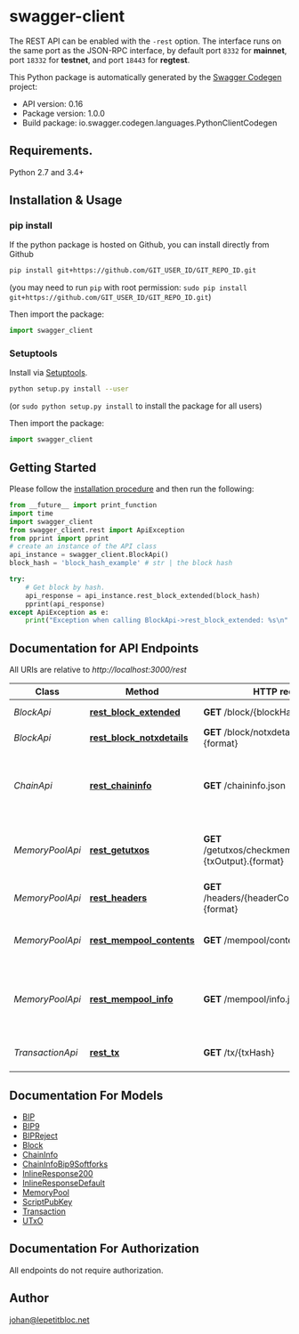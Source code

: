 # swagger-client
The REST API can be enabled with the `-rest` option. The interface runs on the same port as the JSON-RPC interface, by default port `8332` for **mainnet**, port `18332` for **testnet**, and port `18443` for **regtest**.

This Python package is automatically generated by the [Swagger Codegen](https://github.com/swagger-api/swagger-codegen) project:

- API version: 0.16
- Package version: 1.0.0
- Build package: io.swagger.codegen.languages.PythonClientCodegen

## Requirements.

Python 2.7 and 3.4+

## Installation & Usage
### pip install

If the python package is hosted on Github, you can install directly from Github

```sh
pip install git+https://github.com/GIT_USER_ID/GIT_REPO_ID.git
```
(you may need to run `pip` with root permission: `sudo pip install git+https://github.com/GIT_USER_ID/GIT_REPO_ID.git`)

Then import the package:
```python
import swagger_client 
```

### Setuptools

Install via [Setuptools](http://pypi.python.org/pypi/setuptools).

```sh
python setup.py install --user
```
(or `sudo python setup.py install` to install the package for all users)

Then import the package:
```python
import swagger_client
```

## Getting Started

Please follow the [installation procedure](#installation--usage) and then run the following:

```python
from __future__ import print_function
import time
import swagger_client
from swagger_client.rest import ApiException
from pprint import pprint
# create an instance of the API class
api_instance = swagger_client.BlockApi()
block_hash = 'block_hash_example' # str | the block hash

try:
    # Get block by hash.
    api_response = api_instance.rest_block_extended(block_hash)
    pprint(api_response)
except ApiException as e:
    print("Exception when calling BlockApi->rest_block_extended: %s\n" % e)

```

## Documentation for API Endpoints

All URIs are relative to *http://localhost:3000/rest*

Class | Method | HTTP request | Description
------------ | ------------- | ------------- | -------------
*BlockApi* | [**rest_block_extended**](docs/BlockApi.md#rest_block_extended) | **GET** /block/{blockHash} | Get block by hash.
*BlockApi* | [**rest_block_notxdetails**](docs/BlockApi.md#rest_block_notxdetails) | **GET** /block/notxdetails/{blockHash}.{format} | Get block by hash.
*ChainApi* | [**rest_chaininfo**](docs/ChainApi.md#rest_chaininfo) | **GET** /chaininfo.json | Returns various state info regarding block chain processing.
*MemoryPoolApi* | [**rest_getutxos**](docs/MemoryPoolApi.md#rest_getutxos) | **GET** /getutxos/checkmempool/{txHash}-{txOutput}.{format} | Returns Unspent Transaction (TX) Outputs
*MemoryPoolApi* | [**rest_headers**](docs/MemoryPoolApi.md#rest_headers) | **GET** /headers/{headerCount}/{blockHash}.{format} | Returns headers.
*MemoryPoolApi* | [**rest_mempool_contents**](docs/MemoryPoolApi.md#rest_mempool_contents) | **GET** /mempool/contents.json | Returns transactions in the TX mempool.
*MemoryPoolApi* | [**rest_mempool_info**](docs/MemoryPoolApi.md#rest_mempool_info) | **GET** /mempool/info.json | Returns various information about the TX mempool.
*TransactionApi* | [**rest_tx**](docs/TransactionApi.md#rest_tx) | **GET** /tx/{txHash} | Get transaction by hash.


## Documentation For Models

 - [BIP](docs/BIP.md)
 - [BIP9](docs/BIP9.md)
 - [BIPReject](docs/BIPReject.md)
 - [Block](docs/Block.md)
 - [ChainInfo](docs/ChainInfo.md)
 - [ChainInfoBip9Softforks](docs/ChainInfoBip9Softforks.md)
 - [InlineResponse200](docs/InlineResponse200.md)
 - [InlineResponseDefault](docs/InlineResponseDefault.md)
 - [MemoryPool](docs/MemoryPool.md)
 - [ScriptPubKey](docs/ScriptPubKey.md)
 - [Transaction](docs/Transaction.md)
 - [UTxO](docs/UTxO.md)


## Documentation For Authorization

 All endpoints do not require authorization.


## Author

johan@lepetitbloc.net


